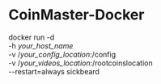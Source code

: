 # CoinMaster-Docker



docker run -d \
  -h *your_host_name* \
  -v /*your_config_location*:/config \
  -v /*your_videos_location*:/rootcoinslocation \
  --restart=always sickbeard
